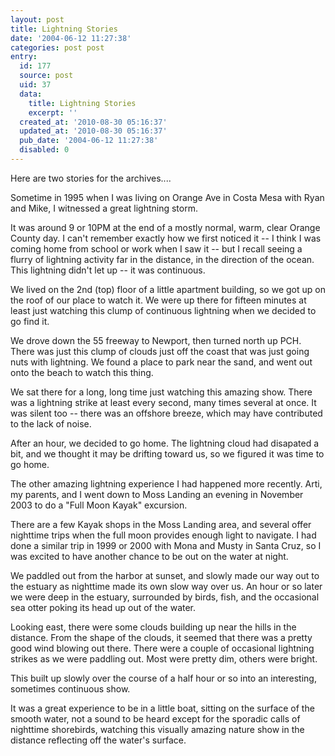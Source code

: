 ```yaml
---
layout: post
title: Lightning Stories
date: '2004-06-12 11:27:38'
categories: post post
entry:
  id: 177
  source: post
  uid: 37
  data:
    title: Lightning Stories
    excerpt: ''
  created_at: '2010-08-30 05:16:37'
  updated_at: '2010-08-30 05:16:37'
  pub_date: '2004-06-12 11:27:38'
  disabled: 0
---
```

Here are two stories for the archives....

Sometime in 1995 when I was living on Orange Ave in Costa Mesa
with Ryan and Mike, I witnessed  a great lightning storm.  

It was around 9 or 10PM at the end of a mostly normal, warm, clear
Orange County day.  I can't remember exactly how we first noticed
it -- I think I was coming home from school or work when I saw it
-- but I recall seeing a flurry of lightning activity far in the
distance, in the direction of the ocean.  This lightning didn't
let up -- it was continuous.

We lived on the 2nd (top) floor of a little apartment building, so
we got up on the roof of our place to watch it.  We were up there
for fifteen minutes at least just watching this clump of
continuous lightning when we decided to go find it.

We drove down the 55 freeway to Newport, then turned north up
PCH.  There was just this clump of clouds just off the coast that
was just going nuts with lightning.  We found a place to park near
the sand, and went out onto the beach to watch this thing.

We sat there for a long, long time just watching this amazing
show.  There was a lightning strike at least every second, many
times several at once.  It was silent too -- there was an offshore
breeze, which may have contributed to the lack of noise.

After an hour, we decided to go home.  The lightning cloud had
disapated a bit, and we thought it may be drifting toward us, so
we figured it was time to go home.



The other amazing lightning experience I had happened more
recently.  Arti, my parents, and I went down to Moss Landing an
evening in November 2003 to do a "Full Moon Kayak" excursion.

There are a few Kayak shops in the Moss Landing area, and several
offer nighttime trips when the full moon provides enough light to
navigate.  I had done a similar trip in 1999 or 2000 with Mona and
Musty in Santa Cruz, so I was excited to have another chance to be
out on the water at night.

We paddled out from the harbor at sunset, and slowly made our way out to
the estuary as nighttime made its own slow way over us.  An hour
or so later we were deep in the estuary, surrounded by birds,
fish, and the occasional sea otter poking its head up out of the
water.

Looking east, there were some clouds building up near the hills in
the distance.  From the shape of the clouds, it seemed that there
was a pretty good wind blowing out there.  There were a couple of
occasional lightning strikes as we were paddling out.  Most were
pretty dim, others were bright.

This built up slowly over the course of a half hour or so into an
interesting, sometimes continuous show.

It was a great experience to be in a little boat, sitting on the
surface of the smooth water, not a sound to be heard except for
the sporadic calls of nighttime shorebirds, watching this visually
amazing nature show in the distance reflecting off the water's
surface.
